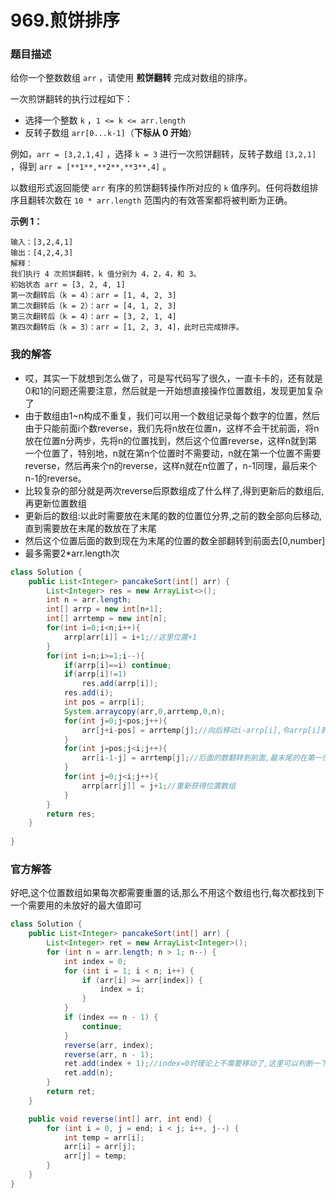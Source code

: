 # 969.煎饼排序

### 题目描述

给你一个整数数组 `arr` ，请使用 **煎饼翻转** 完成对数组的排序。

一次煎饼翻转的执行过程如下：

- 选择一个整数 `k` ，`1 <= k <= arr.length`
- 反转子数组 `arr[0...k-1]`（**下标从 0 开始**）

例如，`arr = [3,2,1,4]` ，选择 `k = 3` 进行一次煎饼翻转，反转子数组 `[3,2,1]` ，得到 `arr = [**1**,**2**,**3**,4]` 。

以数组形式返回能使 `arr` 有序的煎饼翻转操作所对应的 `k` 值序列。任何将数组排序且翻转次数在 `10 * arr.length` 范围内的有效答案都将被判断为正确。

**示例 1：**

```
输入：[3,2,4,1]
输出：[4,2,4,3]
解释：
我们执行 4 次煎饼翻转，k 值分别为 4，2，4，和 3。
初始状态 arr = [3, 2, 4, 1]
第一次翻转后（k = 4）：arr = [1, 4, 2, 3]
第二次翻转后（k = 2）：arr = [4, 1, 2, 3]
第三次翻转后（k = 4）：arr = [3, 2, 1, 4]
第四次翻转后（k = 3）：arr = [1, 2, 3, 4]，此时已完成排序。 
```

### 我的解答

- 哎，其实一下就想到怎么做了，可是写代码写了很久，一直卡卡的，还有就是0和1的问题还需要注意，然后就是一开始想直接操作位置数组，发现更加复杂了
- 由于数组由1~n构成不重复，我们可以用一个数组记录每个数字的位置，然后由于只能前面i个数reverse，我们先将n放在位置n，这样不会干扰前面，将n放在位置n分两步，先将n的位置找到，然后这个位置reverse，这样n就到第一个位置了，特别地，n就在第n个位置时不需要动，n就在第一个位置不需要reverse，然后再来个n的reverse，这样n就在n位置了，n-1同理，最后来个n-1的reverse。
- 比较复杂的部分就是两次reverse后原数组成了什么样了,得到更新后的数组后,再更新位置数组
- 更新后的数组:以此时需要放在末尾的数的位置位分界,之前的数全部向后移动,直到需要放在末尾的数放在了末尾
- 然后这个位置后面的数到现在为末尾的位置的数全部翻转到前面去[0,number]
- 最多需要2*arr.length次

```java
class Solution {
    public List<Integer> pancakeSort(int[] arr) {
        List<Integer> res = new ArrayList<>();
        int n = arr.length;
        int[] arrp = new int[n+1];
        int[] arrtemp = new int[n];
        for(int i=0;i<n;i++){
            arrp[arr[i]] = i+1;//这里位置+1
        }
        for(int i=n;i>=1;i--){
            if(arrp[i]==i) continue;
            if(arrp[i]!=1)
                res.add(arrp[i]);
            res.add(i);
            int pos = arrp[i];
            System.arraycopy(arr,0,arrtemp,0,n);
            for(int j=0;j<pos;j++){
                arr[j+i-pos] = arrtemp[j];//向后移动i-arrp[i],令arrp[i]到达i
            }
            for(int j=pos;j<i;j++){
                arr[i-1-j] = arrtemp[j];//后面的数翻转到前面,最末尾的在第一位
            }
            for(int j=0;j<i;j++){
                arrp[arr[j]] = j+1;//重新获得位置数组
            }
        }
        return res;
    }
    
}
```

### 官方解答

好吧,这个位置数组如果每次都需要重置的话,那么不用这个数组也行,每次都找到下一个需要用的未放好的最大值即可

```java
class Solution {
    public List<Integer> pancakeSort(int[] arr) {
        List<Integer> ret = new ArrayList<Integer>();
        for (int n = arr.length; n > 1; n--) {
            int index = 0;
            for (int i = 1; i < n; i++) {
                if (arr[i] >= arr[index]) {
                    index = i;
                }
            }
            if (index == n - 1) {
                continue;
            }
            reverse(arr, index);
            reverse(arr, n - 1);
            ret.add(index + 1);//index=0时理论上不需要移动了,这里可以判断一下
            ret.add(n);
        }
        return ret;
    }

    public void reverse(int[] arr, int end) {
        for (int i = 0, j = end; i < j; i++, j--) {
            int temp = arr[i];
            arr[i] = arr[j];
            arr[j] = temp;
        }
    }
}
```

